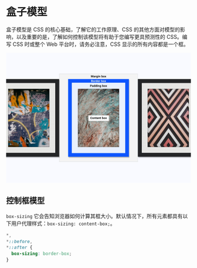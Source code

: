 # 盒子模型

盒子模型是 CSS 的核心基础，了解它的工作原理、CSS 的其他方面对模型的影响，以及重要的是，了解如何控制该模型将有助于您编写更具预测性的 CSS。编写 CSS 时或整个 Web 平台时，请务必注意，CSS 显示的所有内容都是一个框。

![盒子模型](./files/box-model.jpg)


## 控制框模型
`box-sizing` 它会告知浏览器如何计算其框大小。默认情况下，所有元素都具有以下用户代理样式：`box-sizing: content-box;`。
```css
*,
*::before,
*::after {
  box-sizing: border-box;
}
```